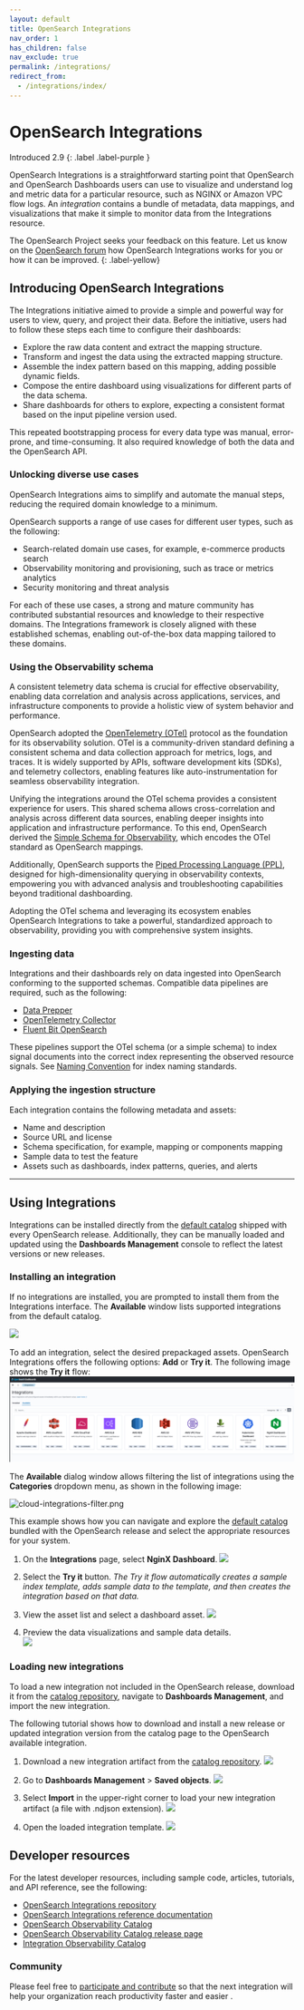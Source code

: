 ```yaml
---
layout: default
title: OpenSearch Integrations
nav_order: 1
has_children: false
nav_exclude: true
permalink: /integrations/
redirect_from:
  - /integrations/index/
---
```

# OpenSearch Integrations
Introduced 2.9
{: .label .label-purple }

OpenSearch Integrations is a straightforward starting point that OpenSearch and OpenSearch Dashboards users can use to visualize and understand log and metric data for a particular resource, such as NGINX or Amazon VPC flow logs. An _integration_ contains a bundle of metadata, data mappings, and visualizations that make it simple to monitor data from the Integrations resource.

The OpenSearch Project seeks your feedback on this feature. Let us know on the [OpenSearch forum](https://forum.opensearch.org/) how OpenSearch Integrations works for you or how it can be improved.
{: .label-yellow}

## Introducing OpenSearch Integrations

The Integrations initiative aimed to provide a simple and powerful way for users to view, query, and project their data. Before the initiative, users had to follow these steps each time to configure their dashboards:

* Explore the raw data content and extract the mapping structure.
* Transform and ingest the data using the extracted mapping structure. 
* Assemble the index pattern based on this mapping, adding possible dynamic fields. 
* Compose the entire dashboard using visualizations for different parts of the data schema.
* Share dashboards for others to explore, expecting a consistent format based on the input pipeline version used.

This repeated bootstrapping process for every data type was manual, error-prone, and time-consuming. It also required knowledge of both the data and the OpenSearch API.

### Unlocking diverse use cases

OpenSearch Integrations aims to simplify and automate the manual steps, reducing the required domain knowledge to a minimum.


OpenSearch supports a range of use cases for different user types, such as the following:
- Search-related domain use cases, for example, e-commerce products search
- Observability monitoring and provisioning, such as trace or metrics analytics
- Security monitoring and threat analysis

For each of these use cases, a strong and mature community has contributed substantial resources and knowledge to their respective domains. The Integrations framework is closely aligned with these established schemas, enabling out-of-the-box data mapping tailored to these domains.

### Using the Observability schema

A consistent telemetry data schema is crucial for effective observability, enabling data correlation and analysis across applications, services, and infrastructure components to provide a holistic view of system behavior and performance.

OpenSearch adopted the [OpenTelemetry (OTel)](https://opentelemetry.io/) protocol as the foundation for its observability solution. OTel is a community-driven standard defining a consistent schema and data collection approach for metrics, logs, and traces. It is widely supported by APIs, software development kits (SDKs), and telemetry collectors, enabling features like auto-instrumentation for seamless observability integration.

Unifying the integrations around the OTel schema provides a consistent experience for users. This shared schema allows cross-correlation and analysis across different data sources, enabling deeper insights into application and infrastructure performance. To this end, OpenSearch derived the [Simple Schema for Observability](https://github.com/opensearch-project/opensearch-catalog/tree/main/docs/schema/observability), which encodes the OTel standard as OpenSearch mappings.

Additionally, OpenSearch supports the [Piped Processing Language (PPL)](https://opensearch.org/docs/latest/search-plugins/sql/ppl/index/), designed for high-dimensionality querying in observability contexts, empowering you with advanced analysis and troubleshooting capabilities beyond traditional dashboarding.

Adopting the OTel schema and leveraging its ecosystem enables OpenSearch Integrations to take a powerful, standardized approach to observability, providing you with comprehensive system insights.

### Ingesting data

Integrations and their dashboards rely on data ingested into OpenSearch conforming to the supported schemas. Compatible data pipelines are required, such as the following:

- [Data Prepper](https://github.com/opensearch-project/data-prepper)
- [OpenTelemetry Collector](https://github.com/open-telemetry/opentelemetry-collector)
- [Fluent Bit OpenSearch](https://docs.fluentbit.io/manual/pipeline/outputs/opensearch)

These pipelines support the OTel schema (or a simple schema) to index signal documents into the correct index representing the observed resource signals. See [Naming Convention](https://github.com/opensearch-project/opensearch-catalog/blob/main/docs/schema/observability/Naming-convention.md) for index naming standards. 

### Applying the ingestion structure

Each integration contains the following metadata and assets:

* Name and description
* Source URL and license
* Schema specification, for example, mapping or components mapping
* Sample data to test the feature
* Assets such as dashboards, index patterns, queries, and alerts

---
## Using Integrations
Integrations can be installed directly from the [default catalog](https://github.com/opensearch-project/opensearch-catalog/blob/main/docs/integrations/Release.md) shipped with every OpenSearch release. Additionally, they can be manually loaded and updated using the **Dashboards Management** console to reflect the latest versions or new releases.


### Installing an integration 

If no integrations are installed, you are prompted to install them from the Integrations interface. The **Available** window lists supported integrations from the default catalog.
 
![]({{site.url}}{{site.baseurl}}/images/integrations/empty-installed-integrations.png)

To add an integration, select the desired prepackaged assets. OpenSearch Integrations offers the following options: **Add** or **Try it**. The following image shows the **Try it** flow:
![integrations-observability-catalog.png](/images/integrations/integrations-observability-catalog.png)

The **Available** dialog window allows filtering the list of integrations using the **Categories** dropdown menu, as shown in the following image:

![cloud-integrations-filter.png]({{site.url}}{{site.baseurl}}/images/integrations/cloud-integrations-filter.png)

This example shows how you can navigate and explore the [default catalog](https://github.com/opensearch-project/opensearch-catalog/blob/main/docs/integrations/Release.md) bundled with the OpenSearch release and select the appropriate resources for your system.

1. On the **Integrations** page, select **NginX Dashboard**.
![]({{site.url}}{{site.baseurl}}/images/integrations/nginx-integration.png)

2. Select the **Try it** button. _The Try it flow automatically creates a sample index template, adds sample data to the template, and then creates the integration based on that data._

3. View the asset list and select a dashboard asset.
![]({{site.url}}{{site.baseurl}}/images/integrations/nginx-installed-integration-assets.png)

4. Preview the data visualizations and sample data details.  
![]({{site.url}}{{site.baseurl}}/images/integrations/nginx-integration-dashboard.png)


### Loading new integrations

To load a new integration not included in the OpenSearch release, download it from the [catalog repository](https://github.com/opensearch-project/opensearch-catalog/blob/main/docs/integrations/Release.md), navigate to **Dashboards Management**, and import the new integration.

The following tutorial shows how to download and install a new release or updated integration version from the catalog page to the OpenSearch available integration.

1. Download a new integration artifact from the [catalog repository](https://github.com/opensearch-project/opensearch-catalog/blob/main/docs/integrations/Release.md).
   ![]({{site.url}}{{site.baseurl}}/images/integrations/integration-catalog-release-page.png)

2. Go to **Dashboards Management** > **Saved objects**.
   ![]({{site.url}}{{site.baseurl}}/images/integrations/import-saved-objects.png)

3. Select **Import** in the upper-right corner to load your new integration artifact (a file with .ndjson extension).
   ![]({{site.url}}{{site.baseurl}}/images/integrations/integration-import-file.png)

4. Open the loaded integration template.
   ![]({{site.url}}{{site.baseurl}}/images/integrations/select-uploaded-integration.png)



## Developer resources

For the latest developer resources, including sample code, articles, tutorials, and API reference, see the following:

- [OpenSearch Integrations repository](https://github.com/opensearch-project/opensearch-catalog)
- [OpenSearch Integrations reference documentation](https://github.com/opensearch-project/opensearch-catalog/tree/main/docs/integrations)
- [OpenSearch Observability Catalog](https://htmlpreview.github.io/?https://github.com/opensearch-project/opensearch-catalog/blob/main/integrations/observability/catalog.html)
- [OpenSearch Observability Catalog release page](https://github.com/opensearch-project/opensearch-catalog/blob/main/docs/integrations/Release.md)
- [Integration Observability Catalog](https://github.com/opensearch-project/opensearch-catalog/tree/main/docs/schema/observability)


### Community
Please feel free to [participate and contribute](https://github.com/opensearch-project/dashboards-observability/issues/new?assignees=&labels=integration%2C+untriaged&projects=&template=integration_request.md&title=%5BIntegration%5D) so that the next integration will help your organization reach productivity faster and easier .
